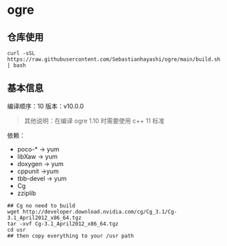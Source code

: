 # ogre

## 仓库使用

```
curl -sSL https://raw.githubusercontent.com/Sebastianhayashi/ogre/main/build.sh | bash
```

## 基本信息

编译顺序：10
版本：v10.0.0

> 其他说明：在编译 ogre 1.10 时需要使用 c++ 11 标准

依赖：

- poco-* -> yum
- libXaw -> yum
- doxygen -> yum
- cppunit ->yum
- tbb-devel -> yum
- Cg 
- zziplib

```
## Cg no need to build
wget http://developer.download.nvidia.com/cg/Cg_3.1/Cg-3.1_April2012_x86_64.tgz
tar -xvf Cg-3.1_April2012_x86_64.tgz
cd usr
## then copy everything to your /usr path
```